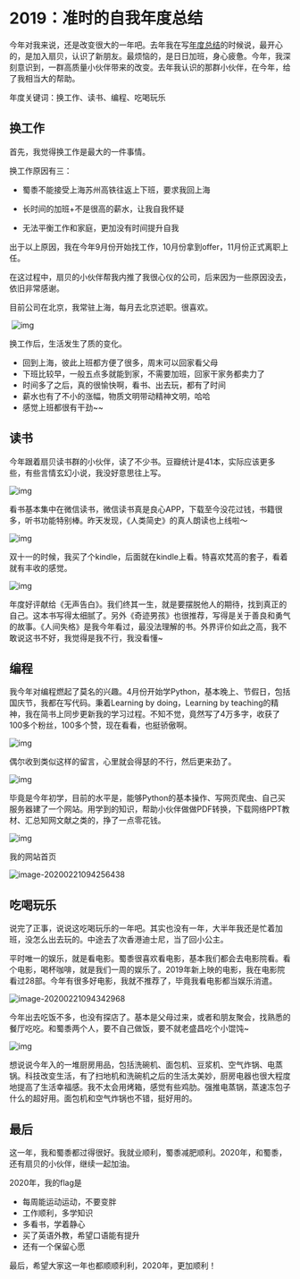 # 2019：准时的自我年度总结

今年对我来说，还是改变很大的一年吧。去年我在写[年度总结](http://mp.weixin.qq.com/s?__biz=MzU3NTAzNzA5MA==&mid=2247485132&idx=1&sn=e53bbda7f2ae70ee9315e7da5933b116&chksm=fd280d01ca5f84173e8c0b753317e11b45ea6f5fab184e06370dec25197991a7088eeee0bd83&scene=21#wechat_redirect)的时候说，最开心的，是加入扇贝，认识了新朋友。最烦恼的，是日日加班，身心疲惫。今年，我深刻意识到，一群高质量小伙伴带来的改变。去年我认识的那群小伙伴，在今年，给了我相当大的帮助。

年度关键词：换工作、读书、编程、吃喝玩乐

## 换工作

首先，我觉得换工作是最大的一件事情。

换工作原因有三：

- 蜀黍不能接受上海苏州高铁往返上下班，要求我回上海

- 长时间的加班+不是很高的薪水，让我自我怀疑

- 无法平衡工作和家庭，更加没有时间提升自我

出于以上原因，我在今年9月份开始找工作，10月份拿到offer，11月份正式离职上任。

在这过程中，扇贝的小伙伴帮我内推了我很心仪的公司，后来因为一些原因没去，依旧非常感谢。

目前公司在北京，我常驻上海，每月去北京述职。很喜欢。

​        ![img](http://cdn.zhaojingyi0126.com/IMG/640.png)

换工作后，生活发生了质的变化。

- 回到上海，彼此上班都方便了很多，周末可以回家看父母
- 下班比较早，一般五点多就能到家，不需要加班，回家干家务都卖力了
- 时间多了之后，真的很愉快啊，看书、出去玩，都有了时间
- 薪水也有了不小的涨幅，物质文明带动精神文明，哈哈
- 感觉上班都很有干劲~~

## 读书

今年跟着扇贝读书群的小伙伴，读了不少书。豆瓣统计是41本，实际应该更多些，有些言情玄幻小说，我没好意思往上写。

![img](http://cdn.zhaojingyi0126.com/IMG/640.gif)

看书基本集中在微信读书，微信读书真是良心APP，下载至今没花过钱，书籍很多，听书功能特别棒。昨天发现，《人类简史》的真人朗读也上线啦～

![img](http://cdn.zhaojingyi0126.com/IMG/640-1582249183471.webp)

双十一的时候，我买了个kindle，后面就在kindle上看。特喜欢梵高的套子，看着就有丰收的感觉。

![img](http://cdn.zhaojingyi0126.com/IMG/640-1582249183472.webp)

年度好评献给《无声告白》。我们终其一生，就是要摆脱他人的期待，找到真正的自己。这本书写得太细腻了。另外《奇迹男孩》也很推荐，写得是关于善良和勇气的故事。《人间失格》是我今年看过，最没法理解的书。外界评价如此之高，我不敢说这书不好，我觉得是我不行，我没看懂~

## 编程

我今年对编程燃起了莫名的兴趣。4月份开始学Python，基本晚上、节假日，包括国庆节，我都在写代码。秉着Learning by doing，Learning by teaching的精神，我在简书上同步更新我的学习过程。不知不觉，竟然写了4万多字，收获了100多个粉丝，100多个赞，现在看看，也挺骄傲啊。

![img](http://cdn.zhaojingyi0126.com/IMG/640-1582249183473.webp)

偶尔收到类似这样的留言，心里就会得瑟的不行，然后更来劲了。

![img](http://cdn.zhaojingyi0126.com/IMG/640.gif)

毕竟是今年初学，目前的水平是，能够Python的基本操作、写网页爬虫、自己买服务器建了一个网站。用学到的知识，帮助小伙伴做做PDF转换，下载网络PPT教材、汇总知网文献之类的，挣了一点零花钱。

![img](http://cdn.zhaojingyi0126.com/IMG/640-1582249183473.webp)

我的网站首页

![image-20200221094256438](http://cdn.zhaojingyi0126.com/IMG/image-20200221094256438.png)

## 吃喝玩乐

说完了正事，说说这吃喝玩乐的一年吧。其实也没有一年，大半年我还是忙着加班，没怎么出去玩的。中途去了次香港迪士尼，当了回小公主。

平时唯一的娱乐，就是看电影。蜀黍很喜欢看电影，基本我们都会去电影院看。看个电影，喝杯咖啡，就是我们一周的娱乐了。2019年新上映的电影，我在电影院看过28部。今年有很多好电影，我就不推荐了，毕竟我看电影都当娱乐消遣。

![image-20200221094342968](http://cdn.zhaojingyi0126.com/IMG/640.webp)

今年出去吃饭不多，也没有探店了。基本是父母过来，或者和朋友聚会，找熟悉的餐厅吃吃。和蜀黍两个人，要不自己做饭，要不就老盛昌吃个小馄饨~

![img](http://cdn.zhaojingyi0126.com/IMG/image-20200221094342968.png)

想说说今年入的一堆厨房用品，包括洗碗机、面包机、豆浆机、空气炸锅、电蒸锅。科技改变生活，有了扫地机和洗碗机之后的生活太美妙，厨房电器也很大程度地提高了生活幸福感。我不太会用烤箱，感觉有些鸡肋。强推电蒸锅，蒸速冻包子什么的超好用。面包机和空气炸锅也不错，挺好用的。

## 最后

这一年，我和蜀黍都过得很好。我就业顺利，蜀黍减肥顺利。2020年，和蜀黍，还有扇贝的小伙伴，继续一起加油。

2020年，我的flag是

- 每周能运动运动，不要变胖
- 工作顺利，多学知识
- 多看书，学着静心
- 买了英语外教，希望口语能有提升
- 还有一个保留心愿

最后，希望大家这一年也都顺顺利利，2020年，更加顺利！